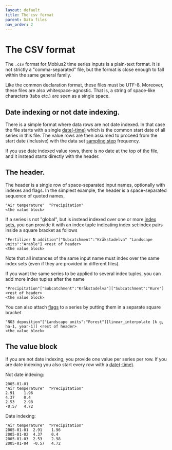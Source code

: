 ```yaml
---
layout: default
title: The csv format
parent: Data files
nav_order: 2
---
```


# The CSV format

The `.csv` format for Mobius2 time series inputs is a plain-text format. It is not strictly a "comma-separated" file, but the format is close enough to fall within the same general family.

Like the common declaration format, these files must be UTF-8. Moreover, these files are also whitespace-agnostic. That is, a string of space-like characters (tabs etc.) are seen as a single space.

## Date indexing or not date indexing.

There is a simple format where data rows are not date indexed. In that case the file starts with a single [date(-time)](datafiles.html#datetime-format) which is the common start date of all series in this file. The value rows are then assumed to proceed from the start date (inclusive) with the data set [sampling step](datafiles.html#the-sampling-step) frequency.

If you use date indexed value rows, there is no date at the top of the file, and it instead starts directly with the header.

## The header.

The header is a single row of space-separated input names, optionally with indexes and flags. In the simplest example, the header is a space-separated sequence of quoted names,

```csv
"Air temperature"  "Precipitation"
<the value block>
```

If a series is not "global", but is instead indexed over one or more [index sets](new_project.html#index-sets-and-distributions), you can provide it with an index tuple indicating index set:index pairs inside a square bracket as follows

```csv
"Fertilizer N addition"["Subcatchment":"Kråkstadelva" "Landscape units":"Arable"] <rest of header>
<the value block>
```

Note that all instances of the same input name must index over the same index sets (even if they are provided in different files).

If you want the same series to be applied to several index tuples, you can add more index tuples after the name

```csv
"Precipitation"["Subcatchment":"Kråkstadelva"]["Subcatchment":"Kure"] <rest of header>
<the value block>
```

You can also attach [flags](datafiles.html#series-flags) to a series by putting them in a separate square bracket

```csv
"NO3 deposition"["Landscape units":"Forest"][linear_interpolate [k g, ha-1, year-1]] <rest of header>
<the value block>
```

## The value block

If you are not date indexing, you provide one value per series per row. If you are date indexing you also start every row with a [date(-time)](datafiles.html#datetime-format).

Not date indexing:

```csv
2005-01-01
"Air temperature"  "Precipitation"
2.91	1.96
4.37	0.4
2.53	2.98
-0.57	4.72
```

Date indexing:

```csv
"Air temperature"  "Precipitation"
2005-01-01	2.91	1.96
2005-01-02	4.37	0.4
2005-01-03	2.53	2.98
2005-01-04	-0.57	4.72
```

